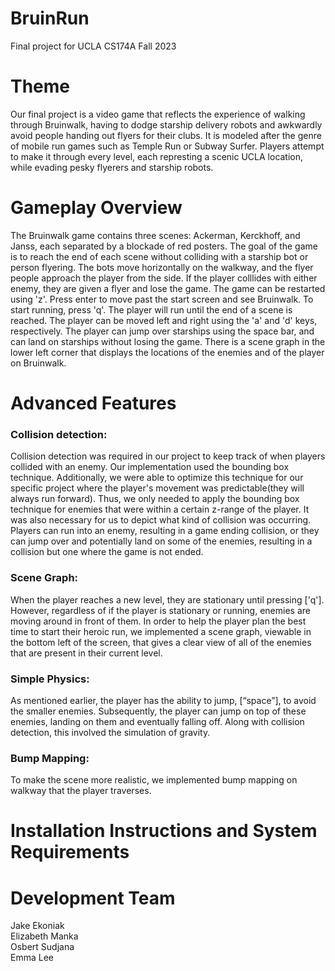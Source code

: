 # BruinRun
Final project for UCLA CS174A Fall 2023

# Theme
Our final project is a video game that reflects the experience of walking through Bruinwalk, having to dodge starship delivery robots and awkwardly avoid people handing out flyers for their clubs. It is modeled after the genre of mobile run games such as Temple Run or Subway Surfer. Players attempt to make it through every level, each represting a scenic UCLA location, while evading pesky flyerers and starship robots.

# Gameplay Overview 
The Bruinwalk game contains three scenes: Ackerman, Kerckhoff, and Janss, each separated by a blockade of red posters. The goal of the game is to reach the end of each scene without colliding with a starship bot or person flyering. The bots move horizontally on the walkway, and the flyer people approach the player from the side. If the player colllides with either enemy, they are given a flyer and lose the game. The game can be restarted using 'z'. 
Press enter to move past the start screen and see Bruinwalk. To start running, press 'q'. The player will run until the end of a scene is reached. The player can be moved left and right using the 'a' and 'd' keys, respectively. The player can jump over starships using the space bar, and can land on starships without losing the game. 
There is a scene graph in the lower left corner that displays the locations of the enemies and of the player on Bruinwalk. 

# Advanced Features
### Collision detection:
Collision detection was required in our project to keep track of when players collided with an enemy. Our implementation used the bounding box technique. Additionally, we were able to optimize this technique for our specific project where the player's movement was predictable(they will always run forward). Thus, we only needed to apply the bounding box technique for enemies that were within a certain z-range of the player. It was also necessary for us to depict what kind of collision was occurring. Players can run into an enemy, resulting in a game ending collision, or they can jump over and potentially land on some of the enemies, resulting in a collision but one where the game is not ended. 

### Scene Graph:
When the player reaches a new level, they are stationary until pressing ['q']. However, regardless of if the player is stationary or running, enemies are moving around in front of them. In order to help the player plan the best time to start their heroic run, we implemented a scene graph, viewable in the bottom left of the screen, that gives a clear view of all of the enemies that are present in their current level. 

### Simple Physics:
As mentioned earlier, the player has the ability to jump, [“space”], to avoid the smaller enemies. Subsequently, the player can jump on top of these enemies, landing on them and eventually falling off. Along with collision detection, this involved the simulation of gravity.

### Bump Mapping:
To make the scene more realistic, we implemented bump mapping on walkway that the player traverses. 

# Installation Instructions and System Requirements

# Development Team
Jake Ekoniak \
Elizabeth Manka \
Osbert Sudjana \
Emma Lee
